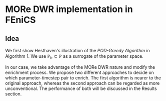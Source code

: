 # MORe DWR implementation in FEniCS
## Idea 

We first show Hesthaven's illustration of the *POD-Greedy Algorithm* in Algorithm 1. We use $\mathbb{P}_h \subset \mathbb{P}$ as a surrogate of the parameter space.


In our case, we take advantage of the MORe DWR nature and modify the enrichment process. We propose two different approaches to decide on which parameter-timestep pair to enrich. The first algorithm is nearer to the original approach, whereas the second approach can be regarded as more unconventional. The performance of both will be discussed in the Results section.